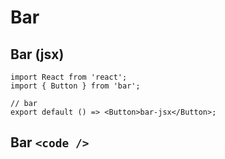 # Bar

## Bar (jsx)

```tsx
import React from 'react';
import { Button } from 'bar';

// bar
export default () => <Button>bar-jsx</Button>;
```

## Bar `<code />`

<code src="./demo.tsx"></code>
